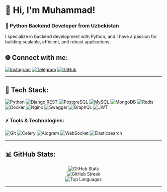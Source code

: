 # 👋 Hi, I'm Muhammad!
### 🐍 Python Backend Developer from Uzbekistan

I specialize in backend development with Python, and I have a passion for building scalable, efficient, and robust applications.

## 🌐 Connect with me:
[![Instagram](https://img.shields.io/badge/Instagram-%23E4405F.svg?style=for-the-badge&logo=Instagram&logoColor=white)](https://instagram.com/kam1lovic)
[![Telegram](https://img.shields.io/badge/Telegram-2CA5E0?style=for-the-badge&logo=telegram&logoColor=white)](https://t.me/ccpy2024)
[![GitHub](https://img.shields.io/badge/GitHub-%23121011.svg?style=for-the-badge&logo=github&logoColor=white)](https://github.com/kam1lovic)

---

## 🚀 Tech Stack:
![Python](https://img.shields.io/badge/Python-%2314354C.svg?style=for-the-badge&logo=python&logoColor=white)
![Django REST](https://img.shields.io/badge/DJANGO%20REST-%23092E20.svg?style=for-the-badge&logo=django&logoColor=white)
![PostgreSQL](https://img.shields.io/badge/PostgreSQL-%23316192.svg?style=for-the-badge&logo=postgresql&logoColor=white)
![MySQL](https://img.shields.io/badge/MySQL-%2300f.svg?style=for-the-badge&logo=mysql&logoColor=white)
![MongoDB](https://img.shields.io/badge/MongoDB-%234ea94b.svg?style=for-the-badge&logo=mongodb&logoColor=white)
![Redis](https://img.shields.io/badge/Redis-%23DD0031.svg?style=for-the-badge&logo=redis&logoColor=white)
![Docker](https://img.shields.io/badge/Docker-%230db7ed.svg?style=for-the-badge&logo=docker&logoColor=white)
![Nginx](https://img.shields.io/badge/nginx-%23009639.svg?style=for-the-badge&logo=nginx&logoColor=white)
![Swagger](https://img.shields.io/badge/Swagger-%23Clojure?style=for-the-badge&logo=swagger&logoColor=white)
![GraphQL](https://img.shields.io/badge/GraphQL-%23E10098.svg?style=for-the-badge&logo=graphql&logoColor=white)
![JWT](https://img.shields.io/badge/JWT-black?style=for-the-badge&logo=JSON%20web%20tokens)

### ⚡ Tools & Technologies:
![Git](https://img.shields.io/badge/Git-%23F05033.svg?style=for-the-badge&logo=git&logoColor=white)
![Celery](https://img.shields.io/badge/Celery-%2300BD00.svg?style=for-the-badge&logo=celery&logoColor=white)
![Aiogram](https://img.shields.io/badge/Aiogram-%230072C6.svg?style=for-the-badge&logo=telegram&logoColor=white)
![WebSocket](https://img.shields.io/badge/WebSocket-010101?style=for-the-badge&logo=websocket&logoColor=white)
![Elasticsearch](https://img.shields.io/badge/Elasticsearch-%23005571.svg?style=for-the-badge&logo=elasticsearch&logoColor=white)

---

## 📊 GitHub Stats:
<div align="center">
  <img src="https://github-readme-stats.vercel.app/api?username=kam1lovic&theme=dark&hide_border=false&show_icons=true" alt="GitHub Stats">
  <br/>
  <img src="https://github-readme-streak-stats.herokuapp.com/?user=kam1lovic&theme=dark&hide_border=false" alt="GitHub Streak">
  <br/>
  <img src="https://github-readme-stats.vercel.app/api/top-langs/?username=kam1lovic&theme=dark&hide_border=false&layout=compact" alt="Top Languages">
</div>

---

<!-- Proudly created with GPRM ( https://gprm.itsvg.in ) -->
